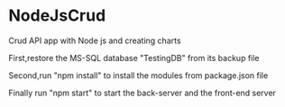 # NodeJsCrud
Crud API app with Node js and creating  charts

First,restore the MS-SQL database "TestingDB" from its backup file 

Second,run "npm install" to install the modules from package.json file 

Finally run "npm start" to start the back-server and the front-end server
